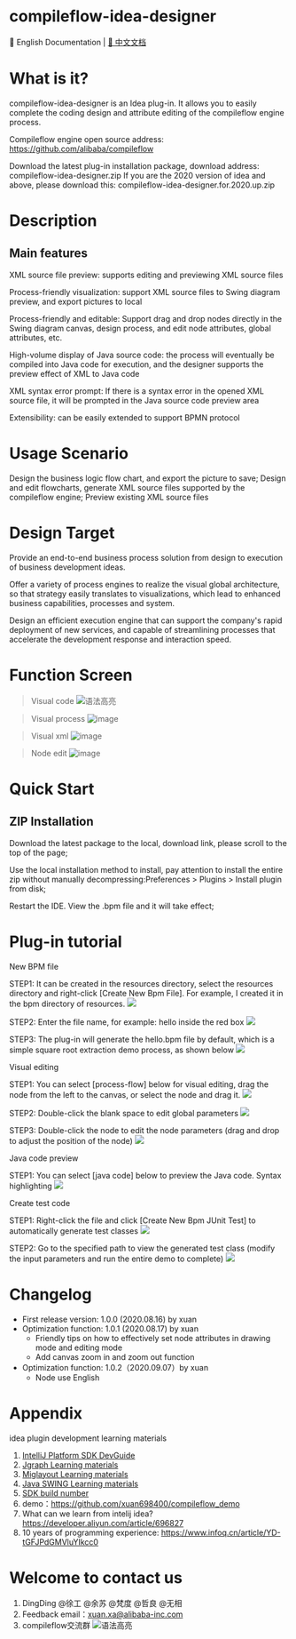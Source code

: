 # compileflow-idea-designer

📖 English Documentation | [📖 中文文档](README_CN.md)

# What is it?
compileflow-idea-designer is an Idea plug-in. It allows you to easily complete the coding design and attribute editing of the compileflow engine process.

Compileflow engine open source address: https://github.com/alibaba/compileflow

Download the latest plug-in installation package, download address: compileflow-idea-designer.zip If you are the 2020 version of idea and above, please download this: compileflow-idea-designer.for.2020.up.zip

# Description
## Main features
XML source file preview: supports editing and previewing XML source files

Process-friendly visualization: support XML source files to Swing diagram preview, and export pictures to local


Process-friendly and editable: Support drag and drop nodes directly in the Swing diagram canvas, design process, and edit node attributes, global attributes, etc.

High-volume display of Java source code: the process will eventually be compiled into Java code for execution, and the designer supports the preview effect of XML to Java code

XML syntax error prompt: If there is a syntax error in the opened XML source file, it will be prompted in the Java source code preview area

Extensibility: can be easily extended to support BPMN protocol





# Usage Scenario
Design the business logic flow chart, and export the picture to save;
Design and edit flowcharts, generate XML source files supported by the compileflow engine;
Preview existing XML source files

# Design Target

Provide an end-to-end business process solution from design to execution of business development ideas.

Offer a variety of process engines to realize the visual global architecture, so that strategy easily translates to visualizations, which lead to enhanced business capabilities, processes and system.


Design an efficient execution engine that can support the company's rapid deployment of new services, and capable of streamlining processes that accelerate the development response and interaction speed.

# Function Screen
> Visual code
![语法高亮](doc/image/pre_javacode.png)

> Visual process
![image](doc/image/pre_chat.png)

> Visual xml
![image](doc/image/pre_xml.png)

> Node edit
![image](doc/image/pre_edit.png)

# Quick Start
## ZIP Installation
Download the latest package to the local, download link, please scroll to the top of the page;

Use the local installation method to install, pay attention to install the entire zip without manually decompressing:Preferences > Plugins > Install plugin from disk;

Restart the IDE. View the .bpm file and it will take effect;

# Plug-in tutorial
New BPM file

STEP1: It can be created in the resources directory, select the resources directory and right-click [Create New Bpm File]. For example, I created it in the bpm directory of resources.
![](doc/image/designer_1.png)

STEP2: Enter the file name, for example: hello inside the red box
![](doc/image/designer_2.png)


STEP3: The plug-in will generate the hello.bpm file by default, which is a simple square root extraction demo process, as shown below
![](doc/image/designer_3.png)


Visual editing

STEP1: You can select [process-flow] below for visual editing, drag the node from the left to the canvas, or select the node and drag it.
![](doc/image/designer_4.png)

STEP2: Double-click the blank space to edit global parameters
![](doc/image/designer_5.png)

STEP3: Double-click the node to edit the node parameters (drag and drop to adjust the position of the node)
![](doc/image/designer_6.png)


Java code preview

STEP1: You can select [java code] below to preview the Java code. Syntax highlighting
![](doc/image/pre_javacode.png)

Create test code

STEP1: Right-click the file and click [Create New Bpm JUnit Test] to automatically generate test classes
![](doc/image/designer_7.png)

STEP2: Go to the specified path to view the generated test class (modify the input parameters and run the entire demo to complete)
![](doc/image/designer_8.png)

# Changelog
* First release version: 1.0.0 (2020.08.16) by xuan
* Optimization function: 1.0.1 (2020.08.17) by xuan
    * Friendly tips on how to effectively set node attributes in drawing mode and editing mode
    * Add canvas zoom in and zoom out function
* Optimization function: 1.0.2（2020.09.07）by xuan
    * Node use English

# Appendix
idea plugin development learning materials

1. [IntelliJ Platform SDK DevGuide](https://www.jetbrains.org/intellij/sdk/docs/welcome.html)
2. [Jgraph Learning materials](https://jgraph.github.io/mxgraph/docs/tutorial.html)
3. [Miglayout Learning materials](http://www.miglayout.com/whitepaper.html)
4. [Java SWING Learning materials](https://docs.oracle.com/javase/tutorial/uiswing/components/table.html)
5. [SDK build number](http://www.jetbrains.org/intellij/sdk/docs/basics/getting_started/build_number_ranges.html)
6. demo：https://github.com/xuan698400/compileflow_demo
7. What can we learn from intelij idea? https://developer.aliyun.com/article/696827
8. 10 years of programming experience: https://www.infoq.cn/article/YD-tGFJPdGMVluYIkcc0 

# Welcome to contact us

1. DingDing @徐工 @余苏 @梵度 @哲良  @无相
2. Feedback email：xuan.xa@alibaba-inc.com
3. compileflow交流群
![语法高亮](doc/image/g.JPG)


